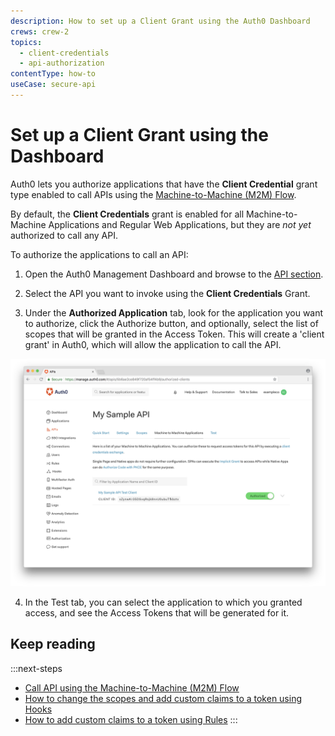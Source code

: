 ```yaml
---
description: How to set up a Client Grant using the Auth0 Dashboard
crews: crew-2
topics:
  - client-credentials
  - api-authorization
contentType: how-to
useCase: secure-api
---
```


# Set up a Client Grant using the Dashboard

Auth0 lets you authorize applications that have the **Client Credential** grant type enabled to call APIs using the [Machine-to-Machine (M2M) Flow](/flows/concepts/m2m-flow). 

By default, the **Client Credentials** grant is enabled for all Machine-to-Machine Applications and Regular Web Applications, but they are _not yet_ authorized to call any API.

To authorize the applications to call an API:

1. Open the Auth0 Management Dashboard and browse to the [API section](${manage_url}/#/apis).

2. Select the API you want to invoke using the **Client Credentials** Grant.

3. Under the **Authorized Application** tab, look for the application you want to authorize, click the Authorize button, and optionally, select the list of scopes that will be granted in the Access Token. This will create a 'client grant' in Auth0, which will allow the application to call the API.

![Authorize the Application](/media/articles/api-auth/apis-authorize-client-tab.png)

4. In the Test tab, you can select the application to which you granted access, and see the Access Tokens that will be generated for it.

## Keep reading

:::next-steps
* [Call API using the Machine-to-Machine (M2M) Flow](/flows/guides/m2m-flow/call-api-using-m2m-flow)
* [How to change the scopes and add custom claims to a token using Hooks](/api-auth/tutorials/client-credentials/customize-with-hooks)
* [How to add custom claims to a token using Rules](/scopes/current/sample-use-cases#add-custom-claims-to-a-token)
:::
